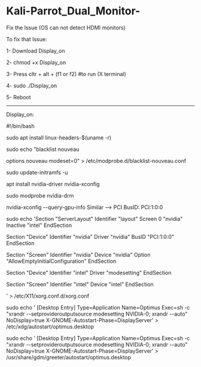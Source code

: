 # Kali-Parrot_Dual_Monitor-
Fix the Issue (OS can not detect HDMI monitors)



To fix that Issue:

1- Download Display_on 

2- chmod +x Display_on

3- Press cltr + alt + (f1 or f2) #to run (X terminal) 

4- sudo ./Display_on

5- Reboot

--------------------------------------------------------------------

Display_on:

#!/bin/bash

sudo apt install linux-headers-$(uname -r)

sudo echo "blacklist nouveau

options nouveau modeset=0" > /etc/modprobe.d/blacklist-nouveau.conf

sudo update-initramfs -u

apt install nvidia-driver nvidia-xconfig

sudo modprobe nvidia-drm

nvidia-xconfig --query-gpu-info
 Similar --> PCI BusID: PCI:1:0:0

sudo echo 'Section "ServerLayout"
	Identifier "layout"
	Screen 0 "nvidia"
	Inactive "intel"
EndSection
 
Section "Device"
	Identifier "nvidia"
	Driver "nvidia"
	BusID "PCI:1:0:0"
EndSection
 
Section "Screen"
	Identifier "nvidia"
	Device "nvidia"
	Option "AllowEmptyInitialConfiguration"
EndSection
 
Section "Device"
	Identifier "intel"
	Driver "modesetting"
EndSection
 
Section "Screen"
	Identifier "intel"
	Device "intel"
EndSection

' > /etc/X11/xorg.conf.d/xorg.conf

sudo echo '
[Desktop Entry]
Type=Application
Name=Optimus
Exec=sh -c "xrandr --setprovideroutputsource modesetting NVIDIA-0; xrandr --auto"
NoDisplay=true
X-GNOME-Autostart-Phase=DisplayServer' > /etc/xdg/autostart/optimus.desktop 


sudo echo '
[Desktop Entry] 
Type=Application
Name=Optimus
Exec=sh -c "xrandr --setprovideroutputsource modesetting NVIDIA-0; xrandr --auto"
NoDisplay=true
X-GNOME-Autostart-Phase=DisplayServer' > /usr/share/gdm/greeter/autostart/optimus.desktop

